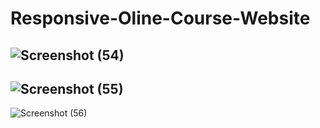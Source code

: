 # Responsive-Oline-Course-Website
![Screenshot (54)](https://user-images.githubusercontent.com/95487059/216293806-5113df7e-408e-4f52-9942-fe50d9326725.png)
----------------------------
![Screenshot (55)](https://user-images.githubusercontent.com/95487059/216293841-7f552394-6dec-4153-86d2-54b92d79ebd9.png)
---------------
![Screenshot (56)](https://user-images.githubusercontent.com/95487059/216293892-f1dbb1e8-db63-4250-a7fc-2d3cd4c7b175.png)

